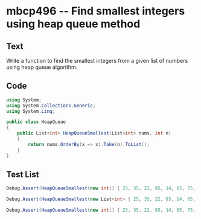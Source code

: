 # mbcp496 -- Find smallest integers using heap queue method

## Text

Write a function to find the smallest integers from a given list of numbers using heap queue algorithm.

## Code

```csharp
using System;
using System.Collections.Generic;
using System.Linq;

public class HeapQueue
{
    public List<int> HeapQueueSmallest(List<int> nums, int n)
    {
        return nums.OrderBy(x => x).Take(n).ToList();
    }
}
```

## Test List

```csharp
Debug.Assert(HeapQueueSmallest(new int[] { 25, 35, 22, 85, 14, 65, 75, 25, 58 }, 3).SequenceEqual(new int[] { 14, 22, 25 }));
```

```csharp
Debug.Assert(HeapQueueSmallest(new List<int> { 25, 35, 22, 85, 14, 65, 75, 25, 58 }, 2).SequenceEqual(new List<int> { 14, 22 }));
```

```csharp
Debug.Assert(HeapQueueSmallest(new int[] { 25, 35, 22, 85, 14, 65, 75, 22, 58 }, 5).SequenceEqual(new int[] { 14, 22, 22, 25, 35 }));
```
